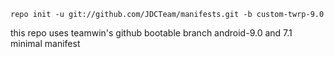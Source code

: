 
    repo init -u git://github.com/JDCTeam/manifests.git -b custom-twrp-9.0


this repo uses teamwin's github bootable branch android-9.0 and 7.1 minimal manifest 
